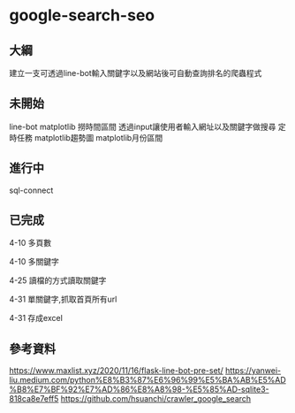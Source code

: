 # google-search-seo

## 大綱
建立一支可透過line-bot輸入關鍵字以及網站後可自動查詢排名的爬蟲程式


## 未開始
line-bot
matplotlib
撈時間區間
透過input讓使用者輸入網址以及關鍵字做搜尋
定時任務
matplotlib趨勢圖
matplotlib月份區間
## 進行中
sql-connect
## 已完成
4-10 多頁數

4-10 多關鍵字

4-25 讀檔的方式讀取關鍵字

4-31 單關鍵字,抓取首頁所有url

4-31 存成excel

## 參考資料
https://www.maxlist.xyz/2020/11/16/flask-line-bot-pre-set/
https://yanwei-liu.medium.com/python%E8%B3%87%E6%96%99%E5%BA%AB%E5%AD%B8%E7%BF%92%E7%AD%86%E8%A8%98-%E5%85%AD-sqlite3-818ca8e7eff5
https://github.com/hsuanchi/crawler_google_search
